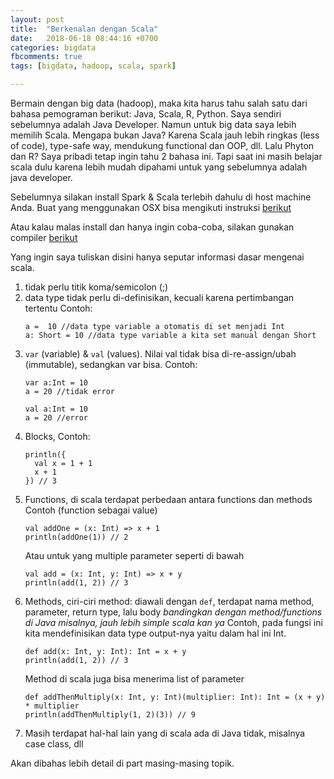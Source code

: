 ```yaml
---
layout: post
title:  "Berkenalan dengan Scala"
date:   2018-06-18 08:44:16 +0700
categories: bigdata
fbcomments: true
tags: [bigdata, hadoop, scala, spark]

---
```


Bermain dengan big data (hadoop), maka kita harus tahu salah satu dari bahasa pemograman berikut: Java, Scala, R, Python. Saya sendiri sebelumnya adalah Java Developer. Namun untuk big data saya lebih memilih Scala. Mengapa bukan Java? Karena Scala jauh lebih ringkas (less of code), type-safe way, mendukung functional dan OOP, dll. Lalu Phyton dan R? Saya pribadi tetap ingin tahu 2 bahasa ini. Tapi saat ini masih belajar scala dulu karena lebih mudah dipahami untuk yang sebelumnya adalah java developer.

Sebelumnya silakan install Spark & Scala terlebih dahulu di host machine Anda. Buat yang menggunakan OSX bisa mengikuti instruksi [berikut](https://medium.freecodecamp.org/installing-scala-and-apache-spark-on-mac-os-837ae57d283f)

Atau kalau malas install dan hanya ingin coba-coba, silakan gunakan <!--more-->compiler [berikut](https://scalafiddle.io)

Yang ingin saya tuliskan disini hanya seputar informasi dasar mengenai scala.
1.	tidak perlu titik koma/semicolon (;)
2.	data type tidak perlu di-definisikan, kecuali karena pertimbangan tertentu
	Contoh:
	```
	a =  10 //data type variable a otomatis di set menjadi Int
	a: Short = 10 //data type variable a kita set manual dengan Short
	```
3.	`var` (variable) & `val` (values). Nilai val tidak bisa di-re-assign/ubah (immutable), sedangkan var bisa. 
	Contoh:
	```
	var a:Int = 10
	a = 20 //tidak error
	```
	```
	val a:Int = 10
	a = 20 //error
	```
3.	Blocks,
	Contoh:
	```
	println({
	  val x = 1 + 1
	  x + 1
	}) // 3
	```
4.	Functions, di scala terdapat perbedaan antara functions dan methods
	Contoh (function sebagai value)
	```
	val addOne = (x: Int) => x + 1
	println(addOne(1)) // 2
	```
	Atau untuk yang multiple parameter seperti di bawah
	```
	val add = (x: Int, y: Int) => x + y
	println(add(1, 2)) // 3
	```
5.	Methods, ciri-ciri method: diawali dengan `def`, terdapat nama method, parameter, return type, lalu body 
	*bandingkan dengan method/functions di Java misalnya, jauh lebih simple scala kan ya*
	Contoh, pada fungsi ini kita mendefinisikan data type output-nya yaitu dalam hal ini Int.
	```
	def add(x: Int, y: Int): Int = x + y
	println(add(1, 2)) // 3
	```
	Method di scala juga bisa menerima list of parameter
	```
	def addThenMultiply(x: Int, y: Int)(multiplier: Int): Int = (x + y) * multiplier
	println(addThenMultiply(1, 2)(3)) // 9
	```
6.	Masih terdapat hal-hal lain yang di scala ada di Java tidak, misalnya case class, dll

Akan dibahas lebih detail di part masing-masing topik.

